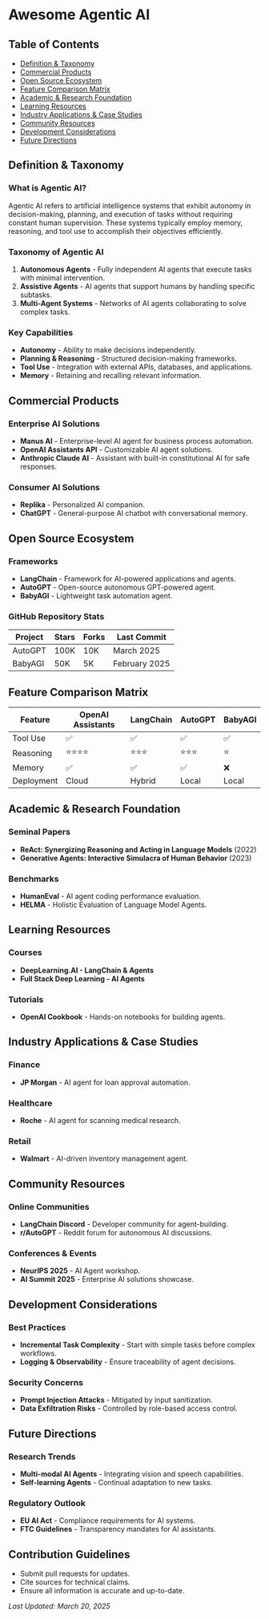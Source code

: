 # Awesome Agentic AI

## Table of Contents
- [Definition & Taxonomy](#definition--taxonomy)
- [Commercial Products](#commercial-products)
- [Open Source Ecosystem](#open-source-ecosystem)
- [Feature Comparison Matrix](#feature-comparison-matrix)
- [Academic & Research Foundation](#academic--research-foundation)
- [Learning Resources](#learning-resources)
- [Industry Applications & Case Studies](#industry-applications--case-studies)
- [Community Resources](#community-resources)
- [Development Considerations](#development-considerations)
- [Future Directions](#future-directions)

## Definition & Taxonomy
### What is Agentic AI?
Agentic AI refers to artificial intelligence systems that exhibit autonomy in decision-making, planning, and execution of tasks without requiring constant human supervision. These systems typically employ memory, reasoning, and tool use to accomplish their objectives efficiently.

### Taxonomy of Agentic AI
1. **Autonomous Agents** - Fully independent AI agents that execute tasks with minimal intervention.
2. **Assistive Agents** - AI agents that support humans by handling specific subtasks.
3. **Multi-Agent Systems** - Networks of AI agents collaborating to solve complex tasks.

### Key Capabilities
- **Autonomy** - Ability to make decisions independently.
- **Planning & Reasoning** - Structured decision-making frameworks.
- **Tool Use** - Integration with external APIs, databases, and applications.
- **Memory** - Retaining and recalling relevant information.

## Commercial Products
### Enterprise AI Solutions
- **Manus AI** - Enterprise-level AI agent for business process automation.
- **OpenAI Assistants API** - Customizable AI agent solutions.
- **Anthropic Claude AI** - Assistant with built-in constitutional AI for safe responses.

### Consumer AI Solutions
- **Replika** - Personalized AI companion.
- **ChatGPT** - General-purpose AI chatbot with conversational memory.

## Open Source Ecosystem
### Frameworks
- **LangChain** - Framework for AI-powered applications and agents.
- **AutoGPT** - Open-source autonomous GPT-powered agent.
- **BabyAGI** - Lightweight task automation agent.

### GitHub Repository Stats
| Project    | Stars | Forks | Last Commit |
|------------|--------|--------|-------------|
| AutoGPT   | 100K  | 10K   | March 2025  |
| BabyAGI   | 50K   | 5K    | February 2025  |

## Feature Comparison Matrix
| Feature | OpenAI Assistants | LangChain | AutoGPT | BabyAGI |
|---------|------------------|-----------|--------|--------|
| Tool Use | ✅ | ✅ | ✅ | ✅ |
| Reasoning | ⭐⭐⭐⭐ | ⭐⭐⭐ | ⭐⭐⭐ | ⭐ |
| Memory | ✅ | ✅ | ✅ | ❌ |
| Deployment | Cloud | Hybrid | Local | Local |

## Academic & Research Foundation
### Seminal Papers
- **ReAct: Synergizing Reasoning and Acting in Language Models** (2022)
- **Generative Agents: Interactive Simulacra of Human Behavior** (2023)

### Benchmarks
- **HumanEval** - AI agent coding performance evaluation.
- **HELMA** - Holistic Evaluation of Language Model Agents.

## Learning Resources
### Courses
- **DeepLearning.AI - LangChain & Agents**
- **Full Stack Deep Learning - AI Agents**

### Tutorials
- **OpenAI Cookbook** - Hands-on notebooks for building agents.

## Industry Applications & Case Studies
### Finance
- **JP Morgan** - AI agent for loan approval automation.

### Healthcare
- **Roche** - AI agent for scanning medical research.

### Retail
- **Walmart** - AI-driven inventory management agent.

## Community Resources
### Online Communities
- **LangChain Discord** - Developer community for agent-building.
- **r/AutoGPT** - Reddit forum for autonomous AI discussions.

### Conferences & Events
- **NeurIPS 2025** - AI Agent workshop.
- **AI Summit 2025** - Enterprise AI solutions showcase.

## Development Considerations
### Best Practices
- **Incremental Task Complexity** - Start with simple tasks before complex workflows.
- **Logging & Observability** - Ensure traceability of agent decisions.

### Security Concerns
- **Prompt Injection Attacks** - Mitigated by input sanitization.
- **Data Exfiltration Risks** - Controlled by role-based access control.

## Future Directions
### Research Trends
- **Multi-modal AI Agents** - Integrating vision and speech capabilities.
- **Self-learning Agents** - Continual adaptation to new tasks.

### Regulatory Outlook
- **EU AI Act** - Compliance requirements for AI systems.
- **FTC Guidelines** - Transparency mandates for AI assistants.

## Contribution Guidelines
- Submit pull requests for updates.
- Cite sources for technical claims.
- Ensure all information is accurate and up-to-date.

_Last Updated: March 20, 2025_

